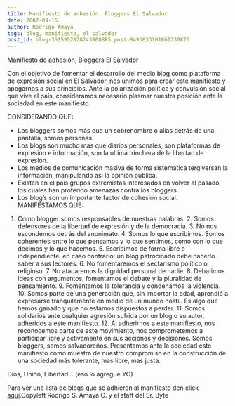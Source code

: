 ```yaml
---
title: Manifiesto de adhesión, Bloggers El Salvador
date: 2007-09-16
author: Rodrigo Amaya
tags: blog, manifiesto, el salvador
post_id: blog-3515952828243908885.post-8493833101861730876
---
```


Manifiesto de adhesión, Bloggers El Salvador

Con el objetivo de fomentar el desarrollo del medio blog como plataforma de expresión social en El Salvador, nos unimos para crear este manifiesto y apegarnos a sus principios. Ante la polarización política y convulsión social que vive el país, consideramos necesario plasmar nuestra posición ante la sociedad en este manifiesto.

CONSIDERANDO QUE:

- Los bloggers somos más que un sobrenombre o alias detrás de una pantalla, somos personas.
- Los blogs son mucho mas que diarios personales, son plataformas de expresión e información, son la ultima trinchera de la libertad de expresión.
- Los medios de comunicación masiva de forma sistemática tergiversan la información, manipulando así la opinión publica.
- Existen en el país grupos extremistas interesados en volver al pasado, los cuales han proferido amenazas contra los bloggers.
- Los blog’s son un importante factor de cohesión social.
MANIFESTAMOS QUE:

1. Como blogger somos responsables de nuestras palabras. 2. Somos defensores de la libertad de expresión y de la democracia. 3. No nos escondemos detrás del anonimato. 4. Somos lo que escribimos. Somos coherentes entre lo que pensamos y lo que sentimos, como con lo que decimos y lo que hacemos. 5. Escribimos de forma libre e independiente, en caso contrario; un blog patrocinado debe hacerlo saber a sus lectores. 6. No fomentaremos el sectarismo político o religioso. 7. No atacaremos la dignidad personal de nadie. 8. Debatimos ideas con argumentos, fomentamos el debate y la pluralidad de pensamiento. 9. Fomentamos la tolerancia y condenamos la violencia. 10. Somos parte de una generación que, sin importar la edad, aprendió a expresarse tranquilamente en medio de un mundo hostil. Es algo que hemos ganado y que no estamos dispuestos a perder. 11. Somos solidarios ante cualquier agresión sufrida por un blog o su autor, adheridos a este manifiesto. 12. Al adherirnos a este manifiesto, nos reconocemos parte de este movimiento, nos comprometemos a participar libre y activamente en sus acciones y decisiones. Somos bloggers, somos salvadoreños. Presentamos ante la sociedad este manifiesto como muestra de nuestro compromiso en la construcción de una sociedad más tolerante, mas libre, mas justa.

Dios, Unión, Libertad... (eso lo agregue YO)

Para ver una lista de blogs que se adhieren al manifiesto den click [aqui](http://www.svbloggers.ysifueraposible.org/).Copyleft Rodrigo S. Amaya C. y el staff del Sr. Byte